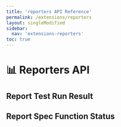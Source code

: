 ```yaml
---
title: 'reporters API Reference'
permalink: /extensions/reporters
layout: singleModified
sidebar:
  nav: 'extensions-reporters'
toc: true
---
```


# 📊 Reporters API









































## Report Test Run Result









































## Report Spec Function Status









































